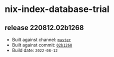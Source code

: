 # nix-index-database-trial
## release 220812.02b1268
- Built against channel: [`master`](https://github.com/nixos/nixpkgs/tree/master)
- Built against commit: [`02b1268`](https://github.com/NixOS/nixpkgs/commit/02b1268e14aa6e8cd32015b7df4640d37057c57d)
- Build date: `2022-08-12`
